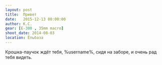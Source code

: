 ```yaml
---
layout: post
title:  Привет
date:   2015-12-13 00:00:00
author: К.С.
gear: [E-300 , 35mm macro]
shoot_date: 2014-08-03
location: Ёльбаза
---
```


Крошка-паучок ждёт тебя, %username%, сидя на заборе, и очень рад тебя видеть.
